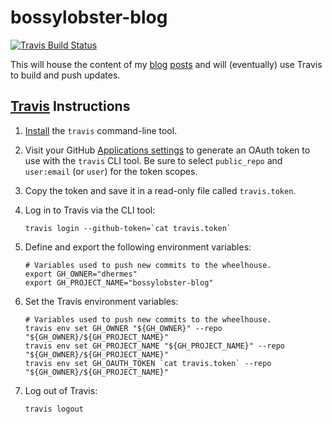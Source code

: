 # bossylobster-blog

[![Travis Build Status](https://travis-ci.org/dhermes/bossylobster-blog.svg)](https://travis-ci.org/dhermes/bossylobster-blog/)

This will house the content of my [blog][1] [posts][2]
and will (eventually) use Travis to build and push updates.

## [Travis][3] Instructions

1. [Install][5] the `travis` command-line tool.

1. Visit your GitHub [Applications settings][4] to generate an OAuth token
   to use with the `travis` CLI tool. Be sure to select `public_repo`
   and `user:email` (or `user`) for the token scopes.

1. Copy the token and save it in a read-only file called `travis.token`.

1. Log in to Travis via the CLI tool:

   ```
   travis login --github-token=`cat travis.token`
   ```

1. Define and export the following environment variables:

   ```
   # Variables used to push new commits to the wheelhouse.
   export GH_OWNER="dhermes"
   export GH_PROJECT_NAME="bossylobster-blog"
   ```

1. Set the Travis environment variables:

   ```
   # Variables used to push new commits to the wheelhouse.
   travis env set GH_OWNER "${GH_OWNER}" --repo "${GH_OWNER}/${GH_PROJECT_NAME}"
   travis env set GH_PROJECT_NAME "${GH_PROJECT_NAME}" --repo "${GH_OWNER}/${GH_PROJECT_NAME}"
   travis env set GH_OAUTH_TOKEN `cat travis.token` --repo "${GH_OWNER}/${GH_PROJECT_NAME}"
   ```

1. Log out of Travis:

   ```
   travis logout
   ```

[1]: https://github.com/dhermes/dhermes.github.io
[2]: http://dhermes.github.io/
[3]: https://travis-ci.org
[4]: https://github.com/settings/tokens/new
[5]: https://github.com/travis-ci/travis.rb#installation
